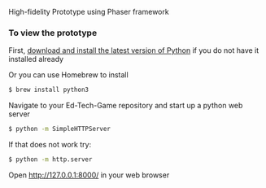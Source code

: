 High-fidelity Prototype using Phaser framework

### To view the prototype

First, [download and install the latest version of Python](https://www.python.org/downloads/) if you do not have it installed already

Or you can use Homebrew to install
```sh
$ brew install python3
```
Navigate to your Ed-Tech-Game repository and start up a python web server
```sh
$ python -m SimpleHTTPServer
```
If that does not work try:
```sh
$ python -m http.server
```
Open http://127.0.0.1:8000/ in your web browser

